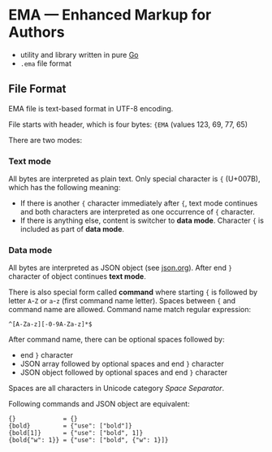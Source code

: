 # EMA — Enhanced Markup for Authors

- utility and library written in pure [Go](https://go.dev/)
- `.ema` file format

## File Format
EMA file is text-based format in UTF-8 encoding.

File starts with header, which is four bytes: `{EMA` (values 123, 69, 77, 65)

There are two modes:

### Text mode
All bytes are interpreted as plain text.
Only special character is `{` (U+007B), which has the following meaning:
- If there is another `{` character immediately after `{`, text mode
  continues and both characters are interpreted as one occurrence of `{` character.
- If there is anything else, content is switcher to **data mode**.
  Character `{` is included as part of **data mode**.

### Data mode
All bytes are interpreted as JSON object (see [json.org](https://json.org)).
After end `}` character of object continues **text mode**.

There is also special form called **command** where starting `{` is followed by
letter `A`-`Z` or `a`-`z` (first command name letter).
Spaces between `{` and command name are allowed.
Command name match regular expression:
```regexp
^[A-Za-z][-0-9A-Za-z]*$
```
After command name, there can be optional spaces followed by:
- end `}` character
- JSON array followed by optional spaces and end `}` character
- JSON object followed by optional spaces and end `}` character

Spaces are all characters in Unicode category *Space Separator*.

Following commands and JSON object are equivalent:
```
{}             = {}
{bold}         = {"use": ["bold"]}
{bold[1]}      = {"use": ["bold", 1]}
{bold{"w": 1}} = {"use": ["bold", {"w": 1}]}
```
